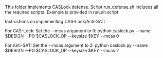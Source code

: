 This folder implements CASLock defense.
Script run_defense.sh includes all the required scripts.
Example is provided in run.sh script.


Instructions on implementing CAS-Lock/Anti-SAT:

For CAS-Lock: Set the --mcas argument to 0:
python caslock.py --name $DESIGN --PO $CASLOCK_OP --keysize $KEY --mcas 0

For Anti-SAT: Set the --mcas argument to 2:
python caslock.py --name $DESIGN --PO $CASLOCK_OP --keysize $KEY --mcas 2
